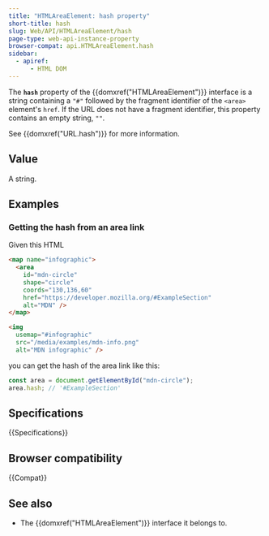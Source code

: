 ```yaml
---
title: "HTMLAreaElement: hash property"
short-title: hash
slug: Web/API/HTMLAreaElement/hash
page-type: web-api-instance-property
browser-compat: api.HTMLAreaElement.hash
sidebar:
  - apiref:
      - HTML DOM
---
```


The **`hash`** property of the {{domxref("HTMLAreaElement")}} interface is a string containing a `"#"` followed by the fragment identifier of the `<area>` element's `href`. If the URL does not have a fragment identifier, this property contains an empty string, `""`.

See {{domxref("URL.hash")}} for more information.

## Value

A string.

## Examples

### Getting the hash from an area link

Given this HTML

```html
<map name="infographic">
  <area
    id="mdn-circle"
    shape="circle"
    coords="130,136,60"
    href="https://developer.mozilla.org/#ExampleSection"
    alt="MDN" />
</map>

<img
  usemap="#infographic"
  src="/media/examples/mdn-info.png"
  alt="MDN infographic" />
```

you can get the hash of the area link like this:

```js
const area = document.getElementById("mdn-circle");
area.hash; // '#ExampleSection'
```

## Specifications

{{Specifications}}

## Browser compatibility

{{Compat}}

## See also

- The {{domxref("HTMLAreaElement")}} interface it belongs to.
